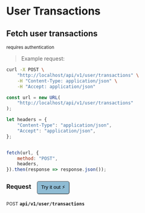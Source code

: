 # User Transactions


## Fetch user transactions

<small class="badge badge-darkred">requires authentication</small>



> Example request:

```bash
curl -X POST \
    "http://localhost/api/v1/user/transactions" \
    -H "Content-Type: application/json" \
    -H "Accept: application/json"
```

```javascript
const url = new URL(
    "http://localhost/api/v1/user/transactions"
);

let headers = {
    "Content-Type": "application/json",
    "Accept": "application/json",
};


fetch(url, {
    method: "POST",
    headers,
}).then(response => response.json());
```


<div id="execution-results-POSTapi-v1-user-transactions" hidden>
    <blockquote>Received response<span id="execution-response-status-POSTapi-v1-user-transactions"></span>:</blockquote>
    <pre class="json"><code id="execution-response-content-POSTapi-v1-user-transactions"></code></pre>
</div>
<div id="execution-error-POSTapi-v1-user-transactions" hidden>
    <blockquote>Request failed with error:</blockquote>
    <pre><code id="execution-error-message-POSTapi-v1-user-transactions"></code></pre>
</div>
<form id="form-POSTapi-v1-user-transactions" data-method="POST" data-path="api/v1/user/transactions" data-authed="1" data-hasfiles="0" data-headers='{"Content-Type":"application\/json","Accept":"application\/json"}' onsubmit="event.preventDefault(); executeTryOut('POSTapi-v1-user-transactions', this);">
<h3>
    Request&nbsp;&nbsp;&nbsp;
        <button type="button" style="background-color: #8fbcd4; padding: 5px 10px; border-radius: 5px; border-width: thin;" id="btn-tryout-POSTapi-v1-user-transactions" onclick="tryItOut('POSTapi-v1-user-transactions');">Try it out ⚡</button>
    <button type="button" style="background-color: #c97a7e; padding: 5px 10px; border-radius: 5px; border-width: thin;" id="btn-canceltryout-POSTapi-v1-user-transactions" onclick="cancelTryOut('POSTapi-v1-user-transactions');" hidden>Cancel</button>&nbsp;&nbsp;
    <button type="submit" style="background-color: #6ac174; padding: 5px 10px; border-radius: 5px; border-width: thin;" id="btn-executetryout-POSTapi-v1-user-transactions" hidden>Send Request 💥</button>
    </h3>
<p>
<small class="badge badge-black">POST</small>
 <b><code>api/v1/user/transactions</code></b>
</p>
<p>
<label id="auth-POSTapi-v1-user-transactions" hidden>Authorization header: <b><code>Bearer </code></b><input type="text" name="Authorization" data-prefix="Bearer " data-endpoint="POSTapi-v1-user-transactions" data-component="header"></label>
</p>
</form>




